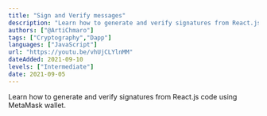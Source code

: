 ```yaml
---
title: "Sign and Verify messages"
description: "Learn how to generate and verify signatures from React.js code using MetaMask wallet."
authors: ["@ArtiChmaro"]
tags: ["Cryptography","Dapp"]
languages: ["JavaScript"]
url: "https://youtu.be/vhUjCLYlnMM"
dateAdded: 2021-09-10
levels: ["Intermediate"]
date: 2021-09-05
---
```


Learn how to generate and verify signatures from React.js code using MetaMask wallet. 